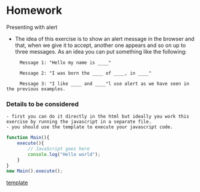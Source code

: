 # Homework

Presenting with alert

- The idea of this exercise is to show an alert message in the browser and that, when we give it to accept, another one appears and so on up to three messages. As an idea you can put something like the following:
```
     Message 1: "Hello my name is ____"

     Message 2: "I was born the ____ of ____, in ____"

     Message 3: "I like ____ and ____"l use alert as we have seen in the previous examples.
```

### Details to be considered
    - first you can do it directly in the html but ideally you work this exercise by running the javascript in a separate file.
    - you should use the template to execute your javascript code.


```javascript
function Main(){
	execute(){
		// JavaScript goes here
		console.log("Hello world");
	}
}
new Main().execute();
```

[template](https://gist.github.com/jonayGodoy/5b2d537ba413809d47888b2a907a879e)
